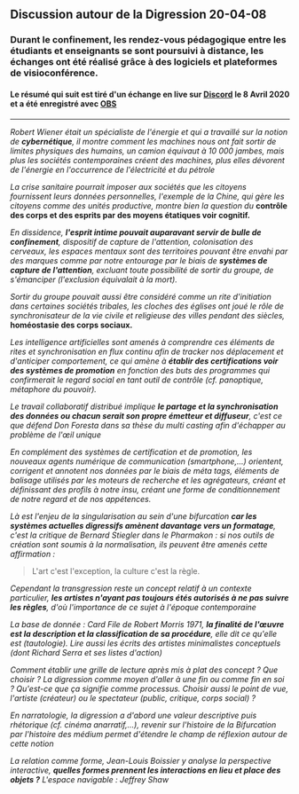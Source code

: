 ## Discussion autour de la Digression 20-04-08
### Durant le confinement, les rendez-vous pédagogique entre les étudiants et enseignants se sont poursuivi à distance, les échanges ont été réalisé grâce à des logiciels et plateformes de visioconférence.
#### Le résumé qui suit est tiré d'un échange en live sur [Discord](https://discord.com/) le 8 Avril 2020 et a été enregistré avec [OBS](https://obsproject.com/fr)

***

*Robert Wiener était un spécialiste de l'énergie et qui a travaillé sur la notion de **cybernétique**, il montre comment les machines nous ont fait sortir de limites physiques des humains, un camion équivaut à 10 000 jambes, mais plus les sociétés contemporaines créent des machines, plus elles dévorent de l'énergie en l'occurrence de l'électricité et du pétrole*

*La crise sanitaire pourrait imposer aux sociétés que les citoyens fournissent leurs données personnelles, l'exemple de la Chine, qui gère les citoyens comme des unités productive, montre bien la question du* **contrôle des corps et des esprits par des moyens étatiques voir cognitif.**

*En dissidence, **l'esprit intime pouvait auparavant servir de bulle de confinement**, dispositif de capture de l'attention, colonisation des cerveaux, les espaces mentaux sont des territoires pouvant être envahi par des marques comme par notre entourage par le biais de **systèmes de capture de l'attention**, excluant toute possibilité de sortir du groupe, de s'émanciper (l'exclusion équivalait à la mort).*

*Sortir du groupe pouvait aussi être considéré comme un rite d'initiation dans certaines sociétés tribales, les cloches des églises ont joué le rôle de synchronisateur de la vie civile et religieuse des villes pendant des siècles,* **homéostasie des corps sociaux.**

*Les intelligence artificielles sont amenés à comprendre ces éléments de rites et synchronisation en flux continu afin de tracker nos déplacement et d'anticiper comportement, ce qui amène à **établir des certifications voir des systèmes de promotion** en fonction des buts des programmes qui confirmerait le regard social en tant outil de contrôle (cf. panoptique, métaphore du pouvoir).*

*Le travail collaboratif distribué implique **le partage et la synchronisation des données ou chacun serait son propre émetteur et diffuseur**, c'est ce que défend Don Foresta dans sa thèse du multi casting afin d'échapper au problème de l'œil unique*

*En complément des systèmes de certification et de promotion, les nouveaux agents numérique de communication (smartphone,...) orientent, corrigent et annotent nos données par le biais de méta tags, éléments de balisage utilisés par les moteurs de recherche et les agrégateurs, créant et définissant des profils à notre insu, créant une forme de conditionnement de notre regard et de nos appétences.*

*Là est l'enjeu de la singularisation au sein d'une bifurcation **car les systèmes actuelles digressifs amènent davantage vers un formatage**, c'est la critique de Bernard Stiegler dans le Pharmakon : si nos outils de création sont soumis à la normalisation, ils peuvent être amenés cette affirmation :*

>L'art c'est l'exception, la culture c'est la règle.

*Cependant la transgression reste un concept relatif à un contexte particulier, **les artistes n'ayant pas toujours étés autorisés à ne pas suivre les règles**, d'où l'importance de ce sujet à l'époque contemporaine*

*La base de donnée : Card File de Robert Morris 1971, **la finalité de l'œuvre est la description et la classification de sa procédure**, elle dit ce qu'elle est (tautologie). Lire aussi les écrits des artistes minimalistes conceptuels (dont Richard Serra et ses listes d'action)*

*Comment établir une grille de lecture après mis à plat des concept ? Que choisir ? La digression comme moyen d'aller à une fin ou comme fin en soi ? Qu'est-ce que ça signifie comme processus. Choisir aussi le point de vue, l'artiste (créateur) ou le spectateur (public, critique, corps social) ?*

*En narratologie, la digression a d'abord une valeur descriptive puis rhétorique (cf. cinéma anarratif,...), revenir sur l'histoire de la Bifurcation par l'histoire des médium permet d'étendre le champ de réflexion autour de cette notion*

*La relation comme forme, Jean-Louis Boissier y analyse la perspective interactive, **quelles formes prennent les interactions en lieu et place des objets ?** L'espace navigable : Jeffrey Shaw*
